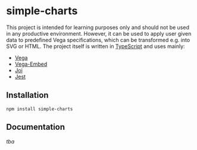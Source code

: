 # simple-charts

This project is intended for learning purposes only and should not be used in any productive environment. However, it can be used to apply user given data to predefined Vega specifications, which can be transformed e.g. into SVG or HTML. The project itself is written in [TypeScript](https://www.npmjs.com/package/typescript) and uses mainly:

* [Vega](https://www.npmjs.com/package/vega)
* [Vega-Embed](https://www.npmjs.com/package/vega-embed)
* [Joi](https://www.npmjs.com/package/@hapi/joi)
* [Jest](https://www.npmjs.com/package/jest)

## Installation

```
npm install simple-charts
```

## Documentation

_tba_
